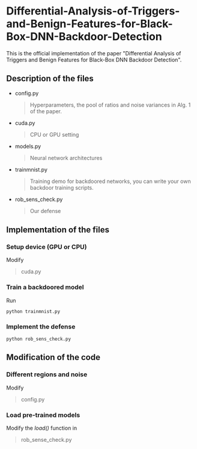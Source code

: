 # Differential-Analysis-of-Triggers-and-Benign-Features-for-Black-Box-DNN-Backdoor-Detection
This is the official implementation of the paper "Differential Analysis of Triggers and Benign Features for Black-Box DNN Backdoor Detection".

## Description of the files

- config.py
  > Hyperparameters, the pool of ratios and noise variances in Alg. 1 of the paper.

- cuda.py
  > CPU or GPU setting

- models.py
  > Neural network architectures

- trainmnist.py
  > Training demo for backdoored networks, you can write your own backdoor training scripts.

- rob_sens_check.py
  > Our defense

## Implementation of the files

### Setup device (GPU or CPU)
Modify
> cuda.py

### Train a backdoored model
Run

```
python trainmnist.py
```

### Implement the defense

```
python rob_sens_check.py
```
## Modification of the code

### Different regions and noise

Modify 
> config.py

### Load pre-trained models

Modify the *load()* function in
> rob_sense_check.py
